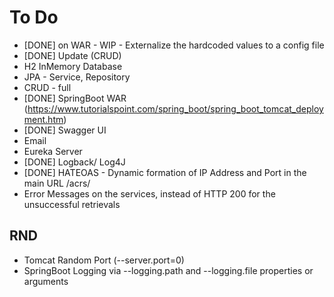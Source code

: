 # To Do

* [DONE] on WAR - WIP - Externalize the hardcoded values to a config file
* [DONE] Update (CRUD)
* H2 InMemory Database
* JPA - Service, Repository
* CRUD - full
* [DONE] SpringBoot WAR (https://www.tutorialspoint.com/spring_boot/spring_boot_tomcat_deployment.htm)  
* [DONE] Swagger UI
* Email
* Eureka Server
* [DONE] Logback/ Log4J
* [DONE] HATEOAS - Dynamic formation of IP Address and Port in the main URL /acrs/
* Error Messages on the services, instead of HTTP 200 for the unsuccessful retrievals

  
## RND 
* Tomcat Random Port (--server.port=0)
* SpringBoot Logging via --logging.path and --logging.file properties or arguments

